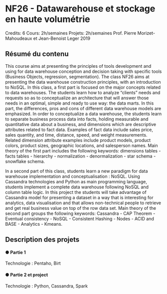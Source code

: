 # NF26 - Datawarehouse et stockage en haute volumétrie

Credits:   6 
Cours:  2h/semaines 
Projets:  2h/semaines 
Prof.  Pierre Morizet-Mahoudeaux et Jean-Benoist Leger
2019

## Résumé du contenu

This course aims at presenting the principles of tools development and using for data warehouse conception and decision taking with specific   tools   (Business   Objects,   regression,   segmentation).
The class NF26 aims at presenting the data warehouse construction principles, with an introduction   to   NoSQL.
In this class, a first part is focused on the major concepts related to data warehouses. The students learn how to analyze “clients” needs and requests so as to conceptualize an architecture that will answer those needs in an optimal, simple and ready to use way: the data marts.  In this part, the differences, pros and cons of different data warehouse models are emphasized.
In order to conceptualize a data warehouse, the students learn to  separate business process data into facts, holding measurable and quantitative data about a business, and dimensions which are descriptive attributes related to fact data. Examples of fact data include sales price, sales quantity, and time, distance, speed, and weight measurements. Related dimension attribute examples include product models, product colors, product sizes, geographic locations,   and   salesperson   names.
Main theory of the first part includes the following keywords:  dimensions tables - facts tables -    hierarchy   -   normalization   -   denormalization   -   star   schema   -   snowflake   schema.

In a second part of this class, students learn a new paradigm for data warehouse implementation and conceptualisation : NoSQL. Using Cassandra technologies and Python as main programming language, students implement a complete data warehouse following NoSQL   and   column   table   logic.
In this project the students will take advantage of Cassandra model for presenting a dataset in a way that is interesting for analytics, data visualisation and that allows non-technical people to   retrieve   and   get   real   business   value   on   top   of   the   row   data   set.
Main theory of the second part groups the following keywords:  Cassandra - CAP Theorem - Eventual consistency - NoSQL - Consistent Hashing - Nodes - ACID and BASE - Analytics - Kmeans.


## Description des projets 

#### ● Partie 1 
Technologie : Pentaho, Birt

#### ● Partie 2 et project
Technologie : Python, Cassandra, Spark
